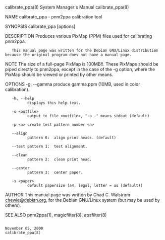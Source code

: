 calibrate_ppa(8)                                                                                                                                System Manager's Manual                                                                                                                                calibrate_ppa(8)

NAME
       calibrate_ppa - pnm2ppa calibration tool

SYNOPSIS
       calibrate_ppa [options]

DESCRIPTION
       Produces various PixMap (PPM) files used for calibrating pnm2ppa.

       This manual page was written for the Debian GNU/Linux distribution because the original program does not have a manual page.

NOTE
       The size of a  full-page PixMap is 100MB!!.  These PixMaps should be piped directly to pnm2ppa, except in the case of the  -g option, where the PixMap should be viewed or printed by other means.

OPTIONS
       -g, --gamma
              produce  gamma.ppm (10MB, used in color calibration).

       -h, --help
              displays this help text.

       -o <outfile>
              output to file <outfile>, "-o -" means stdout (default)

       -p <n> create test pattern number <n>

       --align
              pattern 0:  align print heads. (default)

       --test pattern 1:  test alignment.

       --clean
              pattern 2:  clean print head.

       --center
              pattern 3:  center paper.

       -s <paper>
              default papersize (a4, legal, letter = us (default))

AUTHOR
       This manual page was written by Chad C. Walstrom <chewie@debian.org>, for the Debian GNU/Linux system (but may be used by others).

SEE ALSO
       pnm2ppa(1), magicfilter(8), apsfilter(8)

                                                                                                                                                   November 05, 2000                                                                                                                                   calibrate_ppa(8)

